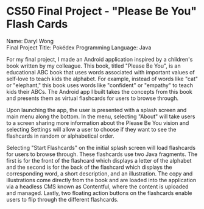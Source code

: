 # CS50 Final Project - "Please Be You" Flash Cards

Name: Daryl Wong<br/> 
Final Project Title: Pokédex
Programming Language: Java

For my final project, I made an Android application inspired by a children's book written by my colleague. This book, 
titled "Please Be You", is an educational ABC book that uses words associated with important values of self-love to teach 
kids the alphabet.  For example, instead of words like "cat" or "elephant," this book uses words like "confident" or 
"empathy" to teach kids their ABCs. The Android app I built takes the concepts from this book and presents them as 
virtual flashcards for users to browse through.  

Upon launching the app, the user is presented with a splash screen and main menu along the bottom.  In the menu, 
selecting "About" will take users to a screen sharing more information about the Please Be You vision and selecting
Settings will allow a user to choose if they want to see the flashcards in random or alphabetical order.

Selecting "Start Flashcards" on the initial splash screen will load flashcards for users to browse through.  These
flashcards use two Java fragments.  The first is for the front of the flashcard which displays a letter of the alphabet
and the second is for the back of the flashcard which displays the corresponding word, a short description, and an
illustration.  The copy and illustrations come directly from the book and are loaded into the application via a headless 
CMS known as Contentful, where the content is uploaded and managed.  Lastly, two floating action buttons on the flashcards
enable users to flip through the different flashcards.
